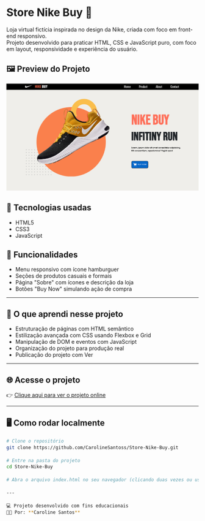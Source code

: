 # Store Nike Buy 👟

Loja virtual fictícia inspirada no design da Nike, criada com foco em front-end responsivo.  
Projeto desenvolvido para praticar HTML, CSS e JavaScript puro, com foco em layout, responsividade e experiência do usuário.

## 🖼️ Preview do Projeto

![Visual do projeto](preview-projeto.png)

## 🚀 Tecnologias usadas

- HTML5
- CSS3
- JavaScript

## 📱 Funcionalidades

- Menu responsivo com ícone hamburguer
- Seções de produtos casuais e formais
- Página "Sobre" com ícones e descrição da loja
- Botões "Buy Now" simulando ação de compra

---

## 🧠 O que aprendi nesse projeto

- Estruturação de páginas com HTML semântico  
- Estilização avançada com CSS usando Flexbox e Grid  
- Manipulação de DOM e eventos com JavaScript  
- Organização do projeto para produção real  
- Publicação do projeto com Ver

---

## 🌐 Acesse o projeto
👉 [Clique aqui para ver o projeto online](https://store-nike-buy.vercel.app/)

---

## 🖥️ Como rodar localmente

```bash
# Clone o repositório
git clone https://github.com/CarolineSantoss/Store-Nike-Buy.git

# Entre na pasta do projeto
cd Store-Nike-Buy

# Abra o arquivo index.html no seu navegador (clicando duas vezes ou usando Live Server no VSCode)

---

💻 Projeto desenvolvido com fins educacionais  
👩‍💻 Por: **Caroline Santos**
